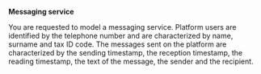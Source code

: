 **Messaging service**

You are requested to model a messaging service. Platform users are identified by the telephone number and are 
characterized by name, surname and tax ID code. The messages sent on the platform are characterized by the sending 
timestamp, the reception timestamp, the reading timestamp, the text of the message, the sender and the recipient. 